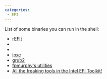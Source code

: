 ```yaml
---
categories:
 - EFI
---
```

List of some binaries you can run in the <EFI> shell:

-   [rEFIt](http://refit.sourceforge.net/)
-   <syscfg>
-   <iflash32>
-   [ipxe](http://ipxe.org/efi/vision)
-   [grub2](http://blog.fpmurphy.com/2010/03/grub2-efi-support.html)
-   [fpmurphy's utilities](https://github.com/fpmurphy/UEFI-Utilities/)
-   [All the freaking tools in the Intel EFI
    Toolkit!](http://www.intel.com/technology/efi/toolkit_overview.htm)

